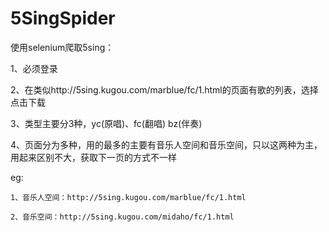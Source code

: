# 5SingSpider
使用selenium爬取5sing：

1、必须登录

2、在类似http://5sing.kugou.com/marblue/fc/1.html的页面有歌的列表，选择点击下载

3、类型主要分3种，yc(原唱)、fc(翻唱) bz(伴奏)

4、页面分为多种，用的最多的主要有音乐人空间和音乐空间，只以这两种为主，用起来区别不大，获取下一页的方式不一样

eg:

    1、音乐人空间：http://5sing.kugou.com/marblue/fc/1.html
    
    2、音乐空间：http://5sing.kugou.com/midaho/fc/1.html

